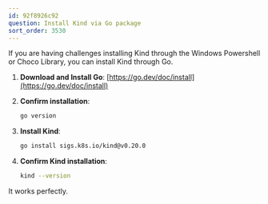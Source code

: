 ```yaml
---
id: 92f8926c92
question: Install Kind via Go package
sort_order: 3530
---
```


If you are having challenges installing Kind through the Windows Powershell or Choco Library, you can install Kind through Go.

1. **Download and Install Go**: [https://go.dev/doc/install](https://go.dev/doc/install)

2. **Confirm installation**:
   ```bash
   go version
   ```
3. **Install Kind**:
   ```bash
   go install sigs.k8s.io/kind@v0.20.0
   ```
4. **Confirm Kind installation**:
   ```bash
   kind --version
   ```

It works perfectly.